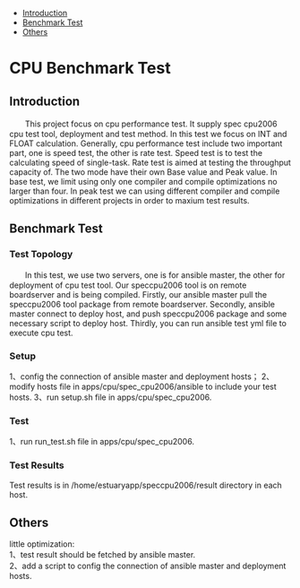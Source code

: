 * [Introduction](#1)
* [Benchmark Test](#2)
* [Others](#3)

# CPU Benchmark Test 
## <a name="1">Introduction</a>
　　This project focus on cpu performance test. It supply spec cpu2006 cpu test tool, deployment and test method. In this test we focus on INT and FLOAT calculation. Generally, cpu performance test include two important part, one is speed test, the other is rate test. Speed test is to test the calculating speed of single-task. Rate test is aimed at testing the throughput capacity of. The two mode have their own Base value and Peak value. In base test, we limit using only one compiler and compile optimizations no larger than four. In peak test we can using different compiler and compile optimizations in different projects in order to maxium test results.
## <a name="2">Benchmark Test</a>
### Test Topology
　　In this test, we use two servers, one is for ansible master, the other for deployment of cpu test tool. Our speccpu2006 tool is on remote boardserver and is being compiled. Firstly, our ansible master pull the speccpu2006 tool package from remote boardserver. Secondly, ansible master connect to deploy host, and push speccpu2006 package and some necessary script to deploy host. Thirdly, you can run ansible test yml file to execute cpu test.
### Setup
1、config the connection of ansible master and deployment hosts；
2、modify hosts file in apps/cpu/spec_cpu2006/ansible to include your test hosts.
3、run setup.sh file in apps/cpu/spec_cpu2006.


### Test 
1、run run_test.sh file in apps/cpu/spec_cpu2006.

### Test Results
Test results is in /home/estuaryapp/speccpu2006/result directory in each host.
## <a name="3">Others</a>
little optimization:</br>
1、test result should be fetched by ansible master.</br>
2、add a script to config the connection of ansible master and deployment hosts.</br>
